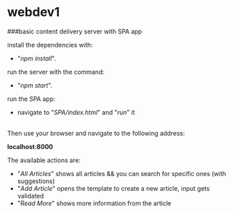 # webdev1

###basic content delivery server with SPA app

install the dependencies with: <br>
 
* "*npm install*". 

run the server with the command: <br>
 
* "*npm start*". 

run the SPA app: <br>

* navigate to "*SPA/index.html*" and "*run*" it

<br>Then use your browser and navigate to the following address: 

**localhost:8000**

The available actions are:
* "*All Articles*" shows all articles && you can search for specific ones (with suggestions)
* "*Add Article*" opens the template to create a new article, input gets validated
* "*Read More*" shows more information from the article

